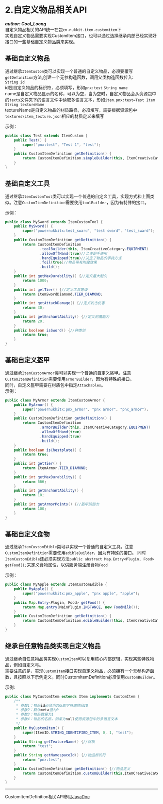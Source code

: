 # 2.自定义物品相关API  

_**author: Cool_Loong**_  
自定义物品相关的API统一在包`cn.nukkit.item.customitem`下  
实现自定义物品需要实现CustomItem接口，也可以通过选择继承内部已经实现好接口的一些基础自定义物品类来实现。

## 基础自定义物品
通过继承`ItemCustom`类可以实现一个普通的自定义物品，必须要覆写`getDefinition`方法,创建一个无参构造函数，调用父类构造函数传入:  
`String id`  
id是自定义物品的标识符，必须填写，形如`pnx:test`
`String name`  
name是自定义物品显示的名称，可以为空，当为空时，自定义物品会从资源包中的`texts`文件夹下的语言文件中读取多语言文本，形如`item.pnx:test=Test Item`
`String textureName`  
textureName是自定义物品的材质路径，必须填写，需要根据资源包中`textures\item_texture.json`相应的材质定义来填写

示例：
```java
public class Test extends ItemCustom {
    public Test() {
        super("pnx:test", "Test 1", "test");
    }
    public CustomItemDefinition getDefinition() {
        return CustomItemDefinition.simpleBuilder(this, ItemCreativeCategory.EQUIPMENT).build();
    }
}
```
## 基础自定义工具
通过继承`ItemCustomTool`类可以实现一个普通的自定义工具，实现方式和上面类似。注意`CustomItemDefinition`需要使用`toolBuilder`，因为有特殊的接口。  

示例：
```java
public class MySword extends ItemCustomTool {
    public MySword() {
        super("powernukkitx:test_sward", "test sward", "test_sward");
    }
    public CustomItemDefinition getDefinition() {
        return CustomItemDefinition
                .toolBuilder(this, ItemCreativeCategory.EQUIPMENT)
                .allowOffHand(true)//允许副手使用
                .handEquipped(true)//决定了物品的手持方式
                .foil(true)//物品带有附魔效果
                .build();
    }
    public int getMaxDurability() {//定义最大耐久
        return 1000;
    }
    public int getTier() {//定义工具等级
        return ItemSwordDiamond.TIER_DIAMOND;
    }
    public int getAttackDamage() {//定义攻击伤害
        return 30;
    }
    public int getEnchantAbility() {//定义附魔能力
        return 20;
    }
    public boolean isSword() {//种类剑
        return true;
    }
}
```
## 基础自定义盔甲
通过继承`ItemCustomArmor`类可以实现一个普通的自定义盔甲。注意`CustomItemDefinition`需要使用`armorBuilder`，因为有特殊的接口。  
同时，自定义盔甲需要在材质包中指定`Attachables`。  
示例：
```java
public class MyArmor extends ItemCustomArmor {
    public MyArmor() {
        super("powernukkitx:pnx_armor", "pnx armor", "pnx_armor");
    }
    public CustomItemDefinition getDefinition() {
        return CustomItemDefinition
                .armorBuilder(this, ItemCreativeCategory.EQUIPMENT)
                .allowOffHand(true)
                .handEquipped(true)
                .build();
    }
    public boolean isChestplate() {
        return true;
    }
    public int getTier() {
        return ItemArmor.TIER_DIAMOND;
    }
    public int getMaxDurability() {
        return 666;
    }
    public int getEnchantAbility() {
        return 10;
    }
    public int getArmorPoints() {//盔甲防御力
        return 100;
    }
}
```
## 基础自定义食物
通过继承`ItemCustomEdible`类可以实现一个普通的自定义工具。注意`CustomItemDefinition`需要使用`edibleBuilder`，因为有特殊的接口。
同时`ItemCustomEdible`还必须实现方法`public abstract Map.Entry<Plugin, Food> getFood();`来定义食物属性，以供服务端注册食物`Food`

示例：
```java
public class MyApple extends ItemCustomEdible {
    public MyApple() {
        super("powernukkitx:pnx_apple", "pnx apple", "apple");
    }
    public Map.Entry<Plugin, Food> getFood() {
        return Map.entry(MainPlugin.INSTANCE, new FoodMilk());
    }
    public CustomItemDefinition getDefinition() {
        return CustomItemDefinition.edibleBuilder(this, ItemCreativeCategory.ITEMS).build();
    }
}
```
## 继承自任意物品类实现自定义物品
通过继承自任意物品类实现`CustomItem`可以复用核心内部逻辑，实现某些特殊物品，例如自定义弓。  
需要注意的是，实现`CustomItem`接口实现自定义物品，必须拥有一个无参构造函数，且按照以下示例定义。同时CustomItemDefinition必须使用`customBuilder`。  

示例:
```java
public class MyCustomItem extends Item implements CustomItem {
    /**
     * 参数1：物品id必须为255即字符串物品ID
     * 参数2：默认meta值为0
     * 参数3：物品数量为1
     * 参数4：物品的名称，如果为null使用资源包中的多语言文本
     */
    public MyCustomItem() {
        super(ItemID.STRING_IDENTIFIED_ITEM, 0, 1, "test");
    }
    public String getTextureName() {//材质
        return "test";
    }
    public String getNamespaceId() {//物品标识符
        return "pnx:test";
    }
    public CustomItemDefinition getDefinition() {//物品定义
        return CustomItemDefinition.customBuilder(this,ItemCreativeCategory.EQUIPMENT).build();
    }
}
```

---------

CustomItemDefinition相关API参见[JavaDoc](https://javadoc.io/doc/cn.powernukkitx/powernukkitx/latest/cn/nukkit/item/customitem/CustomItemDefinition.html)